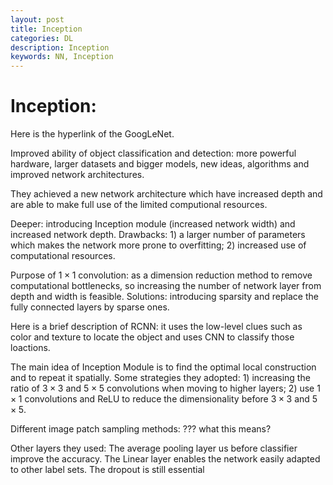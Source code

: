 ```yaml
---
layout: post
title: Inception
categories: DL
description: Inception
keywords: NN, Inception
---
```


# Inception:

Here is the hyperlink of the <a url="https://arxiv.org/pdf/1409.4842.pdf">GoogLeNet</a>.

Improved ability of object classification and detection: more powerful hardware, larger datasets and bigger models, new ideas, algorithms and improved network architectures.

They achieved a new network architecture which have increased depth and are able to make full use of the limited computional resources.

Deeper: introducing Inception module (increased network width) and increased network depth.
Drawbacks: 1) a larger number of parameters which makes the network more prone to overfitting; 2) increased use of computational resources.

Purpose of $1\times1$ convolution: as a dimension reduction method to remove computational  bottlenecks, so increasing the number of network layer from depth and width is feasible.
Solutions: introducing sparsity and replace the fully connected layers by sparse ones.

Here is a brief description of RCNN: it uses the low-level clues such as color and texture to locate the object and uses CNN to classify those loactions. 

The main idea of Inception Module is to find the optimal local construction and to repeat it spatially.
Some strategies they adopted: 1) increasing the ratio of $3\times3$ and $5\times5$ convolutions when moving to higher layers; 2) use  $1\times1$ convolutions and ReLU to reduce the dimensionality before $3\times3$ and $5\times5$.

Different image patch sampling methods: ??? what this means?

Other layers they used: 
The average pooling layer us before classifier improve the accuracy.
The Linear layer enables the network easily adapted to other label sets.
The dropout is still essential





